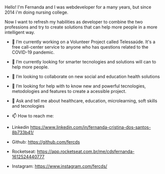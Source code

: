  Hello! I'm Fernanda and I was webdeveloper for a many years, but since 2014 i'm doing nursing college.

Now I want to refresh my habilities as developer to combine the two professions and try to create solutions that can help more people in a more intelligent way.

- 🔭 I’m currently working on a Volunteer Project called Telessaúde. It's a free call-center service to anyone who has questions related to the COVID-19 pandemic.
- 🌱 I’m currently looking for smarter tecnologies and solutions will can to help more people.
- 👯 I’m looking to collaborate on new social and education health solutions
- 🤔 I’m looking for help with to know new and powerful tecnologies, metodologies and features to create a acessible project. 
- 💬 Ask and tell me about healthcare, education, microlearning, soft skills and tecnologies

- 📫 How to reach me:
 - Linkedin
https://www.linkedin.com/in/fernanda-cristina-dos-santos-8b733b41/
 - Github:
https://github.com/fercds
 - Rocketseat:
https://app.rocketseat.com.br/me/cdsfernanda-1612524440777
 - Instagram:
https://www.instagram.com/fercds/
